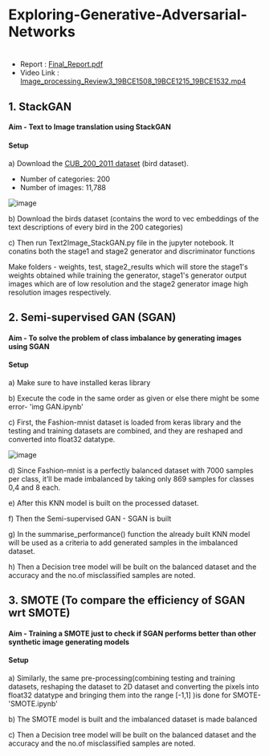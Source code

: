 # Exploring-Generative-Adversarial-Networks

#
- Report : [Final_Report.pdf](https://github.com/HimaRaniMathews/Exploring-Generative-Adversarial-Networks-GANs/blob/master/Final_Report.pdf)
- Video Link : [Image_processing_Review3_19BCE1508_19BCE1215_19BCE1532.mp4](https://drive.google.com/file/d/10_NBL27Wi9q1fYBDzLRrAJ61SoCkvRLB/view?usp=sharing)

## 1. StackGAN
#### Aim - Text to Image translation using StackGAN

#### Setup 

a) Download the [CUB_200_2011 dataset](https://drive.google.com/file/d/1hbzc_P1FuxMkcabkgn9ZKinBwW683j45/view) (bird dataset).
- Number of categories: 200
- Number of images: 11,788

![image](https://user-images.githubusercontent.com/68076769/147782107-f34c16d5-cf16-4d3d-b8c4-89e0064f8e99.png)

b) Download the birds dataset (contains the word to vec embeddings of the text descriptions of every bird in the 200 categories)

c) Then run Text2Image_StackGAN.py file in the jupyter notebook. It conatins both the stage1 and stage2 generator and discriminator functions

Make folders - weights, test, stage2_results which will store the stage1's weights obtained while training the generator, stage1's generator output images which are of low resolution and the stage2 generator image high resolution images respectively.

## 2. Semi-supervised GAN (SGAN)
#### Aim - To solve the problem of class imbalance by generating images using SGAN
#### Setup

a) Make sure to have installed keras library

b) Execute the code in the same order as given or else there might be some error- 'img GAN.ipynb'

c) First, the Fashion-mnist dataset is loaded from keras library and the testing and training datasets are combined, and they are reshaped and converted into float32 datatype.

![image](https://user-images.githubusercontent.com/66245321/147775926-93af2a1e-e700-4ece-8488-2577097860fd.png)

d) Since Fashion-mnist is a perfectly balanced dataset with 7000 samples per class, it’ll be made imbalanced by taking only 869 samples for classes 0,4 and 8 each.

e) After this KNN model is built on the processed dataset.

f) Then the Semi-supervised GAN - SGAN is built

g) In the summarise_performance() function the already built KNN model will be used as a criteria to add generated samples in the imbalanced dataset.

h) Then a Decision tree model will be built on the balanced dataset and the accuracy and the no.of misclassified samples are noted.

## 3. SMOTE (To compare the efficiency of SGAN wrt SMOTE)
#### Aim - Training a SMOTE just to check if SGAN performs better than other synthetic image generating models
#### Setup

a) Similarly, the same pre-processing(combining testing and training datasets, reshaping the dataset to 2D dataset and converting the pixels into float32 datatype and bringing them into the range [-1,1] )is done for SMOTE- 'SMOTE.ipynb'

b) The SMOTE model is built and the imbalanced dataset is made balanced

c) Then a Decision tree model will be built on the balanced dataset and the accuracy and the no.of misclassified samples are noted.
